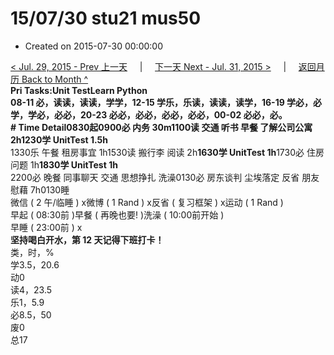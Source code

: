 # 15/07/30 stu21 mus50

* Created on 2015-07-30 00:00:00

[&lt; Jul. 29, 2015 - Prev 上一天](d29.md)     \|     [下一天 Next - Jul. 31, 2015 &gt;](d31.md)     \|     [返回月历 Back to Month ^](index.md)   
**Pri Tasks:**Unit TestLearn Python  
08-11 必，读读，读读，学学，12-15 学乐，乐读，读读，读学，16-19 学必，必学，学必，必必，20-23 必必，必必，必必，必必，00-02 必必，必。  
**\# Time Detail**0830起0900必 内务 30m1100读 交通 听书 早餐 了解公司公寓 2h**1230学 UnitTest 1.5h**  
1330乐 午餐 租房事宜 1h1530读 搬行李 阅读 2h**1630学 UnitTest 1h**1730必 住房问题 1h**1830学 UnitTest 1h**  
2200必 晚餐 同事聊天 交通 思想挣扎 洗澡0130必 房东谈判 尘埃落定 反省 朋友慰藉 7h0130睡  
微信 \( 2 午/临睡 \) x微博 \( 1 Rand \) x反省 \( 复习框架 \) x运动 \( 1 Rand \)  
早起 \( 08:30前 \)早餐 \( 再晚也要! \)洗澡 \( 10:00前开始 \)  
早睡 \( 23:00前 \) x  
**坚持喝白开水，第 12 天记得下班打卡！**  
类，时，%  
学3.5，20.6  
动0  
读4，23.5  
乐1，5.9  
必8.5，50  
废0  
总17

